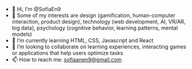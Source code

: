 - 👋 Hi, I’m @SofiaEn9
- 👀 Some of my interests are design (gamification, human-computer interaction, product design), technology (web development, AI, VR/AR, big data), psychology (cognitive behavior, learning patterns, mental models)
- 🌱 I’m currently learning HTML, CSS, Javascript and React
- 💞️ I’m looking to collaborate on learning experiences, interacting games or applications that help users optimize tasks 
- 📫 How to reach me: sofiaanen9@gmail.com

<!---
SofiaEn9/SofiaEn9 is a ✨ special ✨ repository because its `README.md` (this file) appears on your GitHub profile.
You can click the Preview link to take a look at your changes.
--->
